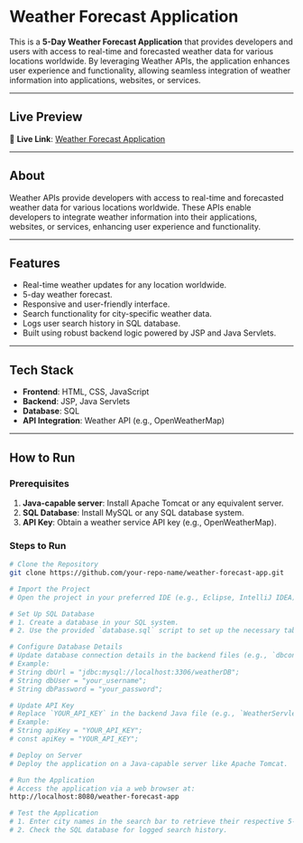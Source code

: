 # Weather Forecast Application

This is a **5-Day Weather Forecast Application** that provides developers and users with access to real-time and forecasted weather data for various locations worldwide. By leveraging Weather APIs, the application enhances user experience and functionality, allowing seamless integration of weather information into applications, websites, or services.

---

## Live Preview
🔗 **Live Link**: [Weather Forecast Application](weatherforecasting-api.netlify.app/)

---

## About
Weather APIs provide developers with access to real-time and forecasted weather data for various locations worldwide. These APIs enable developers to integrate weather information into their applications, websites, or services, enhancing user experience and functionality.

---

## Features
- Real-time weather updates for any location worldwide.
- 5-day weather forecast.
- Responsive and user-friendly interface.
- Search functionality for city-specific weather data.
- Logs user search history in SQL database.
- Built using robust backend logic powered by JSP and Java Servlets.

---

## Tech Stack
- **Frontend**: HTML, CSS, JavaScript
- **Backend**: JSP, Java Servlets
- **Database**: SQL
- **API Integration**: Weather API (e.g., OpenWeatherMap)

---

## How to Run

### Prerequisites
1. **Java-capable server**: Install Apache Tomcat or any equivalent server.
2. **SQL Database**: Install MySQL or any SQL database system.
3. **API Key**: Obtain a weather service API key (e.g., OpenWeatherMap).

### Steps to Run
```bash
# Clone the Repository
git clone https://github.com/your-repo-name/weather-forecast-app.git

# Import the Project
# Open the project in your preferred IDE (e.g., Eclipse, IntelliJ IDEA).

# Set Up SQL Database
# 1. Create a database in your SQL system.
# 2. Use the provided `database.sql` script to set up the necessary tables.

# Configure Database Details
# Update database connection details in the backend files (e.g., `dbconfig.jsp`):
# Example:
# String dbUrl = "jdbc:mysql://localhost:3306/weatherDB";
# String dbUser = "your_username";
# String dbPassword = "your_password";

# Update API Key
# Replace `YOUR_API_KEY` in the backend Java file (e.g., `WeatherServlet.java`) and frontend JavaScript file (`script.js`):
# Example:
# String apiKey = "YOUR_API_KEY";
# const apiKey = "YOUR_API_KEY";

# Deploy on Server
# Deploy the application on a Java-capable server like Apache Tomcat.

# Run the Application
# Access the application via a web browser at:
http://localhost:8080/weather-forecast-app

# Test the Application
# 1. Enter city names in the search bar to retrieve their respective 5-day weather forecasts.
# 2. Check the SQL database for logged search history.

